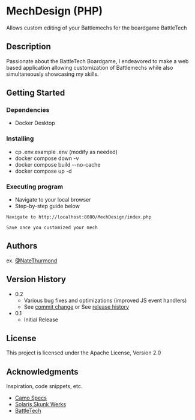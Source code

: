 # MechDesign (PHP)

Allows custom editing of your Battlemechs for the boardgame BattleTech

## Description

Passionate about the BattleTech Boardgame, I endeavored to make a web based application allowing customization of Battlemechs while also simultaneously showcasing my skills.

## Getting Started

### Dependencies

* Docker Desktop

### Installing

* cp .env.example .env (modify as needed)
* docker compose down -v
* docker compose build --no-cache
* docker compose up -d

### Executing program

* Navigate to your local browser
* Step-by-step guide below
```
Navigate to http://localhost:8080/MechDesign/index.php

Save once you customized your mech
```

## Authors

ex. [@NateThurmond](https://github.com/NateThurmond)

## Version History

* 0.2
    * Various bug fixes and optimizations (improved JS event handlers)
    * See [commit change]() or See [release history]()
* 0.1
    * Initial Release

## License

This project is licensed under the Apache License, Version 2.0

## Acknowledgments

Inspiration, code snippets, etc.
* [Camo Specs](https://camospecs.com/)
* [Solaris Skunk Werks](https://solarisskunkwerks.com/)
* [BattleTech](https://www.battletech.com/)
